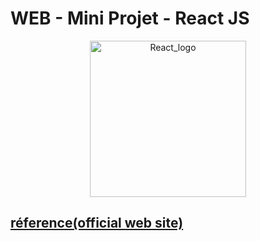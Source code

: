 <h1>WEB - Mini Projet - React JS</h1>
<div align="center">
<img height="250px" src="https://dwglogo.com/wp-content/uploads/2017/09/React_logo.png" alt="React_logo">
</div>

<h2> <a href=https://fr.reactjs.org> réference(official web site)</a></h2>
